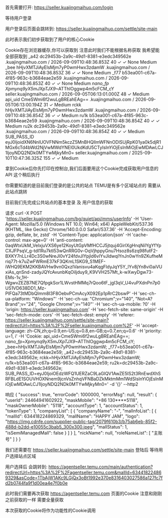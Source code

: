 首先需要打开: https://seller.kuajingmaihuo.com/login

等待用户登录

用户登录后页面会跳转到: https://seller.kuajingmaihuo.com/settle/site-main

此时表示我们初步获取到了用户的核心Cookie



Cookie存在浏览器缓存,你可以获取到 注意此时我们不能根据名称获取 我希望能全部获取到
_a42	dc29453b-2a9c-49d1-8381-e3edc349562e	.kuajingmaihuo.com	/	2026-09-09T10:48:36.853Z	40	✓	✓	None			Medium
_bee	hHjvXMTJiAyElsMjm7yP0wmHwx3zdamW	.kuajingmaihuo.com	/	2026-09-09T10:48:36.853Z	36	✓	✓	None			Medium
_f77	b53ea001-c67a-4f85-963c-b3684eae2e59	.kuajingmaihuo.com	/	2026-09-09T10:48:36.853Z	40	✓	✓	None			Medium
_nano_fp	Xpmynq9yX5mJXpTJX9_~ATThIOggwp4m5cFCM_cY	seller.kuajingmaihuo.com	/	2026-09-05T06:13:01.000Z	48		✓				Medium
api_uid	CmeSWmi6f2wuLgBREahEAg==	.kuajingmaihuo.com	/	2026-09-05T06:13:00.194Z	31		✓				Medium
rckk	hHjvXMTJiAyElsMjm7yP0wmHwx3zdamW	.kuajingmaihuo.com	/	2026-09-09T10:48:36.854Z	36	✓	✓				Medium
ru1k	b53ea001-c67a-4f85-963c-b3684eae2e59	.kuajingmaihuo.com	/	2026-09-09T10:48:36.854Z	40	✓	✓				Medium
ru2k	dc29453b-2a9c-49d1-8381-e3edc349562e	.kuajingmaihuo.com	/	2026-09-09T10:48:36.854Z	40	✓	✓				Medium
SUB_PASS_ID	eyJ0IjoidXN6NnlUOVFNNm5kczZ5MnBHQllmWFNnODlSUjRpK01ya0k5djR1MGx6cTd4bWd2NjVwMWdYNEI0UkdKdU5CTyIsInYiOjEsInMiOjEwMDAwLCJ1IjoyNDQ2NDk0MTYwMjkyMn0=	seller.kuajingmaihuo.com	/	2025-09-10T10:47:36.325Z	155	✓	✓				Medium


拿到Cookie后你先打印在控制台,我们后面要用这个Cookie完成获取用户信息的API 这个稍后执行


你需要知道的是目前我们登录的是公共的站点 TEMU是有多个区域站点的 需要从此站点跳转

目前我们先完成公共站点的基本登录 及 用户信息的获取


请求
curl -X POST 'https://seller.kuajingmaihuo.com/bg/quiet/api/mms/userInfo' -H 'User-Agent: Mozilla/5.0 (Windows NT 10.0; Win64; x64) AppleWebKit/537.36 (KHTML, like Gecko) Chrome/140.0.0.0 Safari/537.36' -H 'Accept-Encoding: gzip, deflate, br, zstd' -H 'Content-Type: application/json' -H 'cache-control: max-age=0' -H 'anti-content: 0aqWtxUkM_VelxjuVXS6ye12KoyUtGpVMfHCCJ5jtquj4GirlXgHnqNilYgYfYpCXJFPsqV_g-tdI1Ru7ktI53wQnRRG0v-OqVjhppyGnu7Hsoz8s6zq98futF2-BXKY7nLLr4Dc3S0wNreJl0vY24fdvJlYpjld6vlYvJldwqlYnJn0wYn9ZKufheMriq77t-k7uZwFWRmE37kF3QKmL1SKG9_S1MEF-iWHQ9EKM2KKBAVHw9vn0QxzIVanisvu4aKqgFldyJqY5Y_lYv8jYn8vi0aiVUxiAs_qnSnd-zadyJQYcAvunbKqOiljduy9_K9VVH257Mt_k-wXwyDgw73-EMs-1v_1H-WgwvZEZB7NE7QfpgkSor1LWvstHMMq7rQoo6tF_jgI3qV_U4vuPXdnPn7p0US1VD638DD1_Mz-PIFQa73tMDbQImm8I3F8OebvPCmAcyX092Ep1pRrC2bswP' -H 'sec-ch-ua-platform: "Windows"' -H 'sec-ch-ua: "Chromium";v="140", "Not=A?Brand";v="24", "Google Chrome";v="140"' -H 'sec-ch-ua-mobile: ?0' -H 'origin: https://seller.kuajingmaihuo.com' -H 'sec-fetch-site: same-origin' -H 'sec-fetch-mode: cors' -H 'sec-fetch-dest: empty' -H 'referer: https://seller.kuajingmaihuo.com/settle/site-main?redirectUrl=https%3A%2F%2Fseller.kuajingmaihuo.com%2F' -H 'accept-language: zh-CN,zh;q=0.9,en-US;q=0.8,en-GB;q=0.7,en;q=0.6' -H 'priority: u=1, i' -H 'Cookie: api_uid=CmeSWmi6f2wuLgBREahEAg==; _nano_fp=Xpmynq9yX5mJXpTJX9_~ATThIOggwp4m5cFCM_cY; _bee=hHjvXMTJiAyElsMjm7yP0wmHwx3zdamW; _f77=b53ea001-c67a-4f85-963c-b3684eae2e59; _a42=dc29453b-2a9c-49d1-8381-e3edc349562e; rckk=hHjvXMTJiAyElsMjm7yP0wmHwx3zdamW; ru1k=b53ea001-c67a-4f85-963c-b3684eae2e59; ru2k=dc29453b-2a9c-49d1-8381-e3edc349562e; SUB_PASS_ID=eyJ0IjoiOEdzWFQ1UERZaC9LaGlQV1AwZE5IS2t3RnEwdXhSRFBLdE1SOUVHOXNnem9jcnVsZnhqVFNBaDZkMktmMm1WdSIsInYiOjEsInMiOjEwMDAwLCJ1IjoyNDQ2NDk0MTYwMjkyMn0=' -d '{}' --http2

响应
{
  "success": true,
  "errorCode": 1000000,
  "errorMsg": null,
  "result": {
    "userId": 24464941602922,
    "maskMobile": "+86 130****5118",
    "maskOwnerMobile": "5118",
    "accountType": 1,
    "accountStatus": 1,
    "tokenType": 1,
    "companyList": [
      {
        "companyName": "-",
        "malInfoList": [
          {
            "mallId": 634418224869329,
            "mallName": "HAPPY JAM",
            "logo": "https://img.cdnfe.com/supplier-public-tag/2079f610b3/b75ab6eb-85f2-488d-b2dd-e10055c3bab5_300x300.jpeg",
            "mallStatus": 1,
            "isSemiManagedMall": false
          }
        ]
      }
    ],
    "nickName": null,
    "roleNameList": [
      "主账号"
    ]
  }
}

我们还需要在  https://seller.kuajingmaihuo.com/settle/site-main 登陆后 等待用户选择站点区域

用户选择后 会跳转到: https://agentseller.temu.com/main/authentication?redirectUrl=https%3A%2F%2Fagentseller.temu.com&mallId=634418224869329&asCode=1TbAjW1AKc9LGjQx3oBt1992e370e8316403027586a127fc7fd2b0744fa9f1d00ea4e7f0b0e

此时我们需要再次获取 https://agentseller.temu.com 页面的Cookie 注意和刚刚之前获取的一样 需要全量获取

本次获取的Cookie将作为功能性的Cookie调用